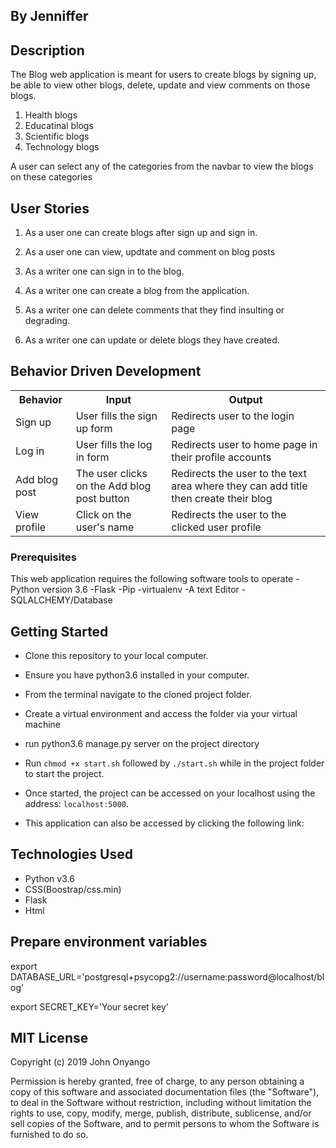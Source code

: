 ## By Jenniffer

## Description

The Blog web application is meant for users to create blogs by signing up, be able to view other blogs, delete, update and view comments on those blogs.

1. Health blogs
2. Educatinal blogs
3. Scientific blogs
4. Technology blogs

A user can select any of the categories from the navbar to view the blogs on these categories

##  User Stories
1. As a user one can create blogs after sign up and sign in.
2. As a user one can view, updtate and comment on blog posts

3. As a writer one can sign in to the blog.
4. As a writer one can create a blog from the application.
5. As a writer one can delete comments that they find insulting or degrading.
6. As a writer one can update or delete blogs they have created.


##  Behavior Driven Development
<table>
    <tr>
      <th>Behavior</th> 
      <th>Input</th> 
      <th>Output</th>   
    </tr>
    <!-- <tr>
        <td>Displaying various blog categories</td>
        <td>Click on a category</td>
        <td>The user lands to a page with several blogs on that category</td>
    </tr> -->
    <!-- <tr>
        <td>Subscribe</td>
        <td>User fills the subscribe form</td>
        <td>Redirects user to the home page to view posted blogs</td>
    </tr> -->
    <tr>
        <td>Sign up</td>
        <td>User fills the sign up form</td>
        <td>Redirects user to the login page</td>
    </tr>
    <tr>
        <td>Log in</td>
        <td>User fills the log in form</td>
        <td>Redirects user to home page in their profile accounts</td>
    </tr>
    <tr>
        <td>Add blog post</td>
        <td>The user clicks on the Add blog post button</td>
        <td>Redirects the user to the text area where they can add title then create their blog</td>
    </tr>
    <!-- <tr>
        <td>View recent blog posts</td>
        <td>The user scrolls down to the most recent blogs posted if any</td>
        <td>User sees posts with the options of update, comment on and delete post</td>
    </tr> -->
    <tr>
        <td>View profile</td>
        <td>Click on the user's name</td>
        <td>Redirects the user to the clicked user profile</td>
    </tr>
</table>

### Prerequisites

This web application requires the following software tools to operate
-Python version 3.6
-Flask
-Pip
-virtualenv
-A text  Editor
-SQLALCHEMY/Database


## Getting Started

* Clone this repository to your local computer.
* Ensure you have python3.6 installed in your computer.
* From the terminal navigate to the cloned project folder.
* Create a virtual environment and access the folder via your virtual machine
 
 * run python3.6 manage.py server on the project directory

* Run ```chmod +x start.sh``` followed by ``` ./start.sh ``` while in the project folder to start the project.
* Once started, the project can be accessed on your localhost using the address: ``` localhost:5000 ```.
* This application can also be accessed by clicking the following link: 

## Technologies Used

* Python v3.6
* CSS(Boostrap/css.min)
* Flask
* Html

## Prepare environment variables
export DATABASE_URL='postgresql+psycopg2://username:password@localhost/blog'

export SECRET_KEY='Your secret key'



## MIT License

Copyright (c) 2019 John Onyango

Permission is hereby granted, free of charge, to any person obtaining a copy of this software and associated documentation files (the "Software"), to deal in the Software without restriction, including without limitation the rights to use, copy, modify, merge, publish, distribute, sublicense, and/or sell copies of the Software, and to permit persons to whom the Software is furnished to do so.